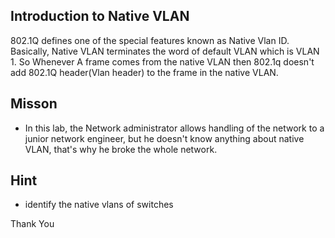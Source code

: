 ## Introduction to Native VLAN

802.1Q defines one of the special features known as Native Vlan ID. Basically, Native VLAN terminates the word of default VLAN which is VLAN 1. So Whenever A frame comes from the native VLAN then 802.1q doesn't add 802.1Q header(Vlan header) to the frame in the native VLAN.

## Misson
- In this lab, the Network administrator allows handling of the network to a junior network engineer, but he doesn't know anything about native VLAN, that's why he broke the whole network.


## Hint 
- identify the native vlans of switches 

Thank You

